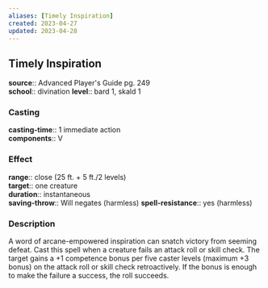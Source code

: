 ```yaml
---
aliases: [Timely Inspiration]
created: 2023-04-27
updated: 2023-04-28
---
```


## Timely Inspiration

**source**:: Advanced Player's Guide pg. 249  
**school**:: divination
**level**:: bard 1, skald 1

### Casting

**casting-time**:: 1 immediate action  
**components**:: V

### Effect

**range**:: close (25 ft. + 5 ft./2 levels)  
**target**:: one creature  
**duration**:: instantaneous  
**saving-throw**:: Will negates (harmless)
**spell-resistance**:: yes (harmless)

### Description

A word of arcane-empowered inspiration can snatch victory from seeming defeat. Cast this spell when a creature fails an attack roll or skill check. The target gains a +1 competence bonus per five caster levels (maximum +3 bonus) on the attack roll or skill check retroactively. If the bonus is enough to make the failure a success, the roll succeeds.
